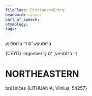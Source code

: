 ```yaml
---
fileClass: DictionaryEntry
headword: ברוסניצע
part_of_speech: 
etymology: 
tags: 
---
```

ברוסניצע
־ס
די
ברוסלינע

{CEYD}
lingonberry 	די ברו֜סניצע, ־ס

NORTHEASTERN
==============

brús̀nic̀es {LITHUANIA, Vilnius, 54257}